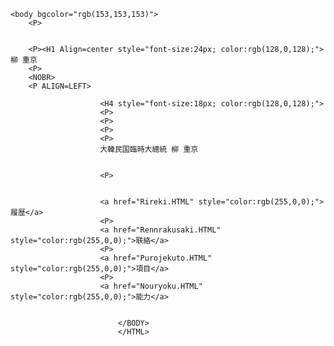<HTML>
	<BODY>
	
	
	<body bgcolor="rgb(153,153,153)">					
		<P>
		

		<P><H1 Align=center style="font-size:24px; color:rgb(128,0,128);">柳 重京
		<P>
		<NOBR>					
		<P ALIGN=LEFT>		
						
						<H4 style="font-size:18px; color:rgb(128,0,128);">			
						<P>
						<P>
						<P>
						<P>
						大韓民国臨時大總統 柳 重京
						
						
						<P>
						

						<a href="Rireki.HTML" style="color:rgb(255,0,0);">履歴</a>
						<P>
						<a href="Rennrakusaki.HTML" style="color:rgb(255,0,0);">联絡</a>
						<P>
						<a href="Purojekuto.HTML" style="color:rgb(255,0,0);">項目</a>
						<P>
						<a href="Nouryoku.HTML" style="color:rgb(255,0,0);">能力</a>
						
						
							</BODY>
							</HTML>
						
				
								
								
								
								
								
								
								
								
								
								
						
								

